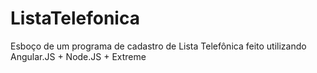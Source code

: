 # ListaTelefonica
Esboço de um programa de cadastro de Lista Telefônica feito utilizando Angular.JS + Node.JS + Extreme
